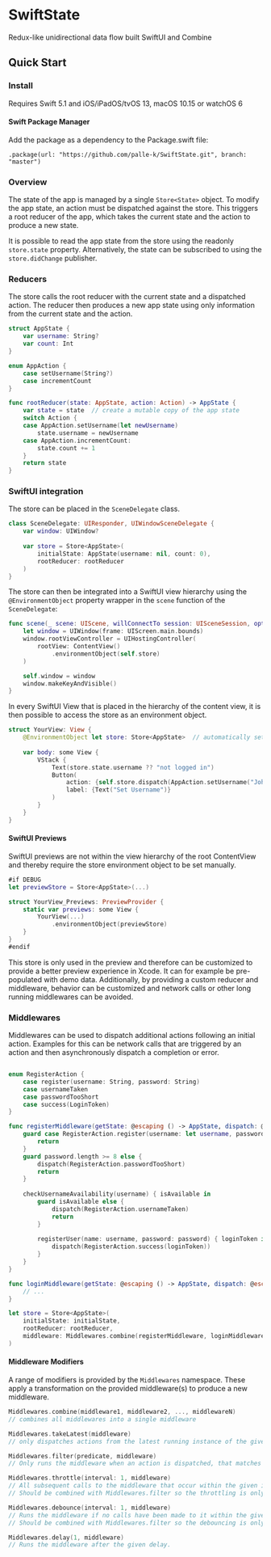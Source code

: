 # SwiftState

Redux-like unidirectional data flow built SwiftUI and Combine

## Quick Start

### Install

Requires Swift 5.1 and iOS/iPadOS/tvOS 13, macOS 10.15 or watchOS 6

#### Swift Package Manager

Add the package as a dependency to the Package.swift file:

```
.package(url: "https://github.com/palle-k/SwiftState.git", branch: "master")
```

### Overview

The state of the app is managed by a single `Store<State>` object.
To modify the app state, an action must be dispatched against the store.
This triggers a root reducer of the app, which takes the current state and the action to produce a new state.

It is possible to read the app state from the store using the readonly `store.state` property.
Alternatively, the state can be subscribed to using the `store.didChange` publisher.

### Reducers

The store calls the root reducer with the current state and a dispatched action. 
The reducer then produces a new app state using only information from the current state and the action.

```swift
struct AppState {
    var username: String?
    var count: Int
}

enum AppAction {
    case setUsername(String?)
    case incrementCount
}

func rootReducer(state: AppState, action: Action) -> AppState {
    var state = state  // create a mutable copy of the app state
    switch Action {
    case AppAction.setUsername(let newUsername)
        state.username = newUsername
    case AppAction.incrementCount:
        state.count += 1
    }
    return state
}
```

### SwiftUI integration

The store can be placed in the `SceneDelegate` class.

```swift
class SceneDelegate: UIResponder, UIWindowSceneDelegate {
    var window: UIWindow?
    
    var store = Store<AppState>(
        initialState: AppState(username: nil, count: 0),
        rootReducer: rootReducer
    )
}
```

The store can then be integrated into a SwiftUI view hierarchy using the `@EnvironmentObject` property wrapper in the `scene` function of the `SceneDelegate`:

```swift
func scene(_ scene: UIScene, willConnectTo session: UISceneSession, options connectionOptions: UIScene.ConnectionOptions) {
    let window = UIWindow(frame: UIScreen.main.bounds)
    window.rootViewController = UIHostingController(
        rootView: ContentView()
            .environmentObject(self.store)
    )

    self.window = window
    window.makeKeyAndVisible()
}
```

In every SwiftUI View that is placed in the hierarchy of the content view, it is then possible to access the store as an environment object.

```swift
struct YourView: View {
    @EnvironmentObject let store: Store<AppState>  // automatically set by SwiftUI
    
    var body: some View {
        VStack {
            Text(store.state.username ?? "not logged in")
            Button(
                action: {self.store.dispatch(AppAction.setUsername("John Appleseed"))}, 
                label: {Text("Set Username")}
            )
        }
    }
}
```

#### SwiftUI Previews

SwiftUI previews are not within the view hierarchy of the root ContentView and thereby require the store environment object to be set manually.

```swift
#if DEBUG
let previewStore = Store<AppState>(...)

struct YourView_Previews: PreviewProvider {
    static var previews: some View {
        YourView(...)
            .environmentObject(previewStore)
    }
}
#endif
```

This store is only used in the preview and therefore can be customized to provide a better preview experience in Xcode.
It can for example be pre-populated with demo data. Additionally, by providing a custom reducer and middleware, behavior can be customized and network calls or other long running middlewares can be avoided.

### Middlewares

Middlewares can be used to dispatch additional actions following an initial action.
Examples for this can be network calls that are triggered by an action and then asynchronously dispatch a completion or error. 

```swift

enum RegisterAction {
    case register(username: String, password: String)
    case usernameTaken
    case passwordTooShort
    case success(LoginToken)
}

func registerMiddleware(getState: @escaping () -> AppState, dispatch: @escaping (Action) -> ()) {
    guard case RegisterAction.register(username: let username, password: let password) else {
        return
    }
    guard password.length >= 8 else {
        dispatch(RegisterAction.passwordTooShort)
        return
    }
    
    checkUsernameAvailability(username) { isAvailable in
        guard isAvailable else {
            dispatch(RegisterAction.usernameTaken)
            return
        }
        
        registerUser(name: username, password: password) { loginToken in
            dispatch(RegisterAction.success(loginToken))
        }
    }
}

func loginMiddleware(getState: @escaping () -> AppState, dispatch: @escaping (Action) -> ()) {
    // ...
}

let store = Store<AppState>(
    initialState: initialState,
    rootReducer: rootReducer,
    middleware: Middlewares.combine(registerMiddleware, loginMiddleware)
)

```

#### Middleware Modifiers

A range of modifiers is provided by the `Middlewares` namespace.
These apply a transformation on the provided middleware(s) to produce a new middleware.

```swift
Middlewares.combine(middleware1, middleware2, ..., middlewareN) 
// combines all middlewares into a single middleware

Middlewares.takeLatest(middleware) 
// only dispatches actions from the latest running instance of the given middleware

Middlewares.filter(predicate, middleware)
// Only runs the middleware when an action is dispatched, that matches the given predicate.

Middlewares.throttle(interval: 1, middleware) 
// All subsequent calls to the middleware that occur within the given interval after the first call to the middleware are ignored.
// Should be combined with Middlewares.filter so the throttling is only applied to the relevant action.

Middlewares.debounce(interval: 1, middleware)
// Runs the middleware if no calls have been made to it within the given interval after the last call.
// Should be combined with Middlewares.filter so the debouncing is only applied to the relevant action.

Middlewares.delay(1, middleware)
// Runs the middleware after the given delay.
```
